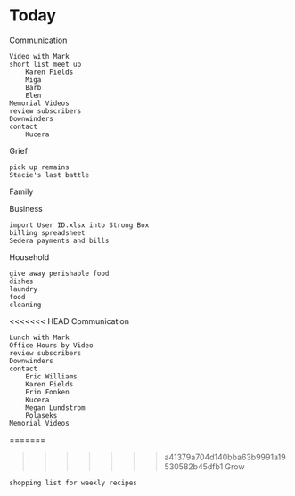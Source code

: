# Today

Communication

    Video with Mark
    short list meet up
        Karen Fields
        Miga
        Barb
        Elen
    Memorial Videos
    review subscribers
    Downwinders
    contact 
        Kucera

Grief

    pick up remains
    Stacie's last battle

Family


Business

    import User ID.xlsx into Strong Box
    billing spreadsheet
    Sedera payments and bills

Household

    give away perishable food
    dishes
    laundry
    food
    cleaning

<<<<<<< HEAD
Communication

    Lunch with Mark
    Office Hours by Video
    review subscribers
    Downwinders
    contact 
        Eric Williams
        Karen Fields
        Erin Fonken
        Kucera
        Megan Lundstrom
        Polaseks
    Memorial Videos

=======
>>>>>>> a41379a704d140bba63b9991a19530582b45dfb1
Grow

    shopping list for weekly recipes

